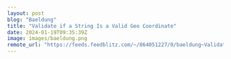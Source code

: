 ```yaml
---
layout: post
blog: "Baeldung"
title: "Validate if a String Is a Valid Geo Coordinate"
date: 2024-01-19T09:35:39Z
image: images/baeldung.png
remote_url: "https://feeds.feedblitz.com/~/864051227/0/baeldung~Validate-if-a-String-Is-a-Valid-Geo-Coordinate"
---
```

